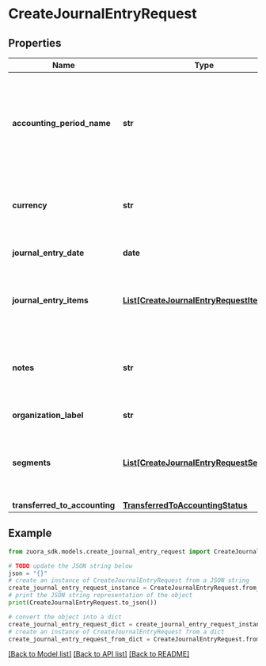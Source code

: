 # CreateJournalEntryRequest


## Properties

Name | Type | Description | Notes
------------ | ------------- | ------------- | -------------
**accounting_period_name** | **str** | Name of the accounting period. The open-ended accounting period is named &#x60;Open-Ended&#x60;.  | 
**currency** | **str** | The type of currency used. Currency must be active.  | 
**journal_entry_date** | **date** | Date of the journal entry.  | 
**journal_entry_items** | [**List[CreateJournalEntryRequestItem]**](CreateJournalEntryRequestItem.md) | Key name that represents the list of journal entry items.  | 
**notes** | **str** | The number associated with the revenue event.  Character limit: 2,000  | [optional] 
**organization_label** | **str** | Organization Label  | [optional] 
**segments** | [**List[CreateJournalEntryRequestSegment]**](CreateJournalEntryRequestSegment.md) | List of segments that apply to the summary journal entry.  | [optional] 
**transferred_to_accounting** | [**TransferredToAccountingStatus**](TransferredToAccountingStatus.md) |  | [optional] 

## Example

```python
from zuora_sdk.models.create_journal_entry_request import CreateJournalEntryRequest

# TODO update the JSON string below
json = "{}"
# create an instance of CreateJournalEntryRequest from a JSON string
create_journal_entry_request_instance = CreateJournalEntryRequest.from_json(json)
# print the JSON string representation of the object
print(CreateJournalEntryRequest.to_json())

# convert the object into a dict
create_journal_entry_request_dict = create_journal_entry_request_instance.to_dict()
# create an instance of CreateJournalEntryRequest from a dict
create_journal_entry_request_from_dict = CreateJournalEntryRequest.from_dict(create_journal_entry_request_dict)
```
[[Back to Model list]](../README.md#documentation-for-models) [[Back to API list]](../README.md#documentation-for-api-endpoints) [[Back to README]](../README.md)


